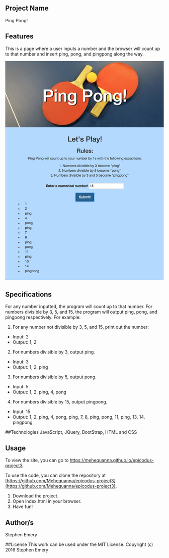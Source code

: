 ## Project Name
Ping Pong!

## Features
This is a page where a user inputs a number and the browser will count up to that number and insert ping, pong, and pingpong along the way.

![screenshot of project](pingpong.png)

## Specifications
For any number inputted, the program will count up to that number. For numbers divisible by 3, 5, and 15, the program will output ping, pong, and pingpong respectively.
For example:

1. For any number not divisible by 3, 5, and 15, print out the number:
  - Input: 2
  - Output: 1, 2

2. For numbers divisible by 3, output ping.
  - Input: 3
  - Output: 1, 2, ping

3. For numbers divisible by 5, output pong.
  - Input: 5
  - Output: 1, 2, ping, 4, pong

4. For numbers divisible by 15, output pingpong.
 - Input: 15
 - Output: 1, 2, ping, 4, pong, ping, 7, 8, ping, pong, 11, ping, 13, 14, pingpong

##Technologies
JavaScript, JQuery, BootStrap, HTML and CSS

## Usage
To view the site, you can go to https://mehequanna.github.io/epicodus-project3.

To use the code, you can clone the repository at [https://github.com/Mehequanna/epicodus-project3](https://github.com/Mehequanna/epicodus-project3).

1. Download the project.
2. Open index.html in your browser.
3. Have fun!

## Author/s
Stephen Emery

##License
This work can be used under the MIT License.
Copyright (c) 2016 Stephen Emery
